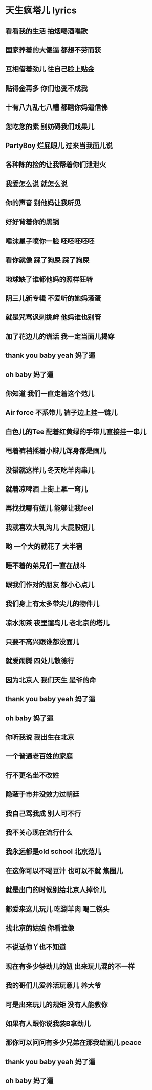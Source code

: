 # 天生疯塔儿 lyrics

## 看看我的生活 抽烟喝酒唱歌
## 国家养着的大傻逼 都想不劳而获
## 互相借着劲儿 往自己脸上贴金
## 
## 贴得金再多 你们也变不成我
## 十有八九乱七八糟 都瞎你妈逼信佛
## 您吃您的素 别妨碍我们戏果儿
## PartyBoy 烂屁眼儿 过来当我面儿说
## 各种陈的捡的让我帮着你们泄泄火
## 我爱怎么说 就怎么说
## 你的声音 别他妈让我听见
## 好好背着你的黑锅
## 唾沫星子喷你一脸 呸呸呸呸呸
## 看你就像 踩了狗屎 踩了狗屎
## 地球缺了谁都他妈的照样狂转
## 阴三儿新专辑 不爱听的她妈滚蛋
## 就是咒骂讽刺挑衅 他妈谁也别管
## 加了花边儿的谎话 我一定当面儿揭穿
## thank you baby yeah 妈了逼
## oh baby 妈了逼
## 
## 你知道 我们一直走着这个范儿
## Air force 不系带儿 裤子边上挂一链儿
## 白色儿的Tee 配着红黄绿的手带儿直接挂一串儿
## 甩着裤裆摇着小辩儿浑身都是画儿
## 没错就这样儿 冬天吃羊肉串儿
## 就着凉啤酒 上街上拿一弯儿
## 再找找哪有妞儿 能够让我feel
## 我就喜欢大乳沟儿 大屁股妞儿
## 哟 一个大的就花了 大半宿
## 睡不着的弟兄们一直在战斗
## 跟我们作对的朋友 都小心点儿
## 我们身上有太多带尖儿的物件儿
## 凉水沏茶 夜里遛鸟儿 老北京的塔儿
## 只要不高兴跟谁都没面儿
## 就爱闹腾 四处儿散德行
## 因为北京人 我们天生 是爷的命
## thank you baby yeah 妈了逼
## oh baby 妈了逼
## 
## 你听我说 我出生在北京
## 一个普通老百姓的家庭
## 行不更名坐不改姓
## 隐蔽于市井没效力过朝廷
## 我自己骂我成 别人可不行
## 我不关心现在流行什么
## 我永远都是old school 北京范儿
## 在这你可以不喝豆汁 也可以不就 焦圈儿
## 就是出门的时候别给北京人掉价儿
## 都爱来这儿玩儿 吃涮羊肉 喝二锅头
## 找北京的姑娘 你看谁像
## 不说话你丫也不知道
## 现在有多少够劲儿的妞 出来玩儿混的不一样
## 我的哥们儿爱养活玩意儿 养大爷
## 可是出来玩儿的规矩 没有人能教你
## 如果有人跟你说我装B拿劲儿
## 那你可以问问有多少兄弟在那我给面儿 peace
## thank you baby yeah 妈了逼
## oh baby 妈了逼
